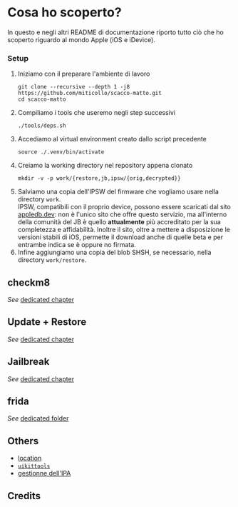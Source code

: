 # Cosa ho scoperto?

In questo e negli altri README di documentazione riporto tutto ciò che ho scoperto riguardo al mondo Apple (iOS e iDevice).

### Setup
1. Iniziamo con il preparare l'ambiente di lavoro
   ```shell
   git clone --recursive --depth 1 -j8 https://github.com/miticollo/scacco-matto.git
   cd scacco-matto
   ```
2. Compiliamo i tools che useremo negli step successivi
   ```shell
   ./tools/deps.sh
   ```
3. Accediamo al virtual environment creato dallo script precedente
   ```shell
   source ./.venv/bin/activate
   ```
4. Creiamo la working directory nel repository appena clonato
   ```shell
   mkdir -v -p work/{restore,jb,ipsw/{orig,decrypted}}
   ```
5. Salviamo una copia dell'IPSW del firmware che vogliamo usare nella directory `work`. <br/>
   IPSW, compatibili con il proprio device, possono essere scaricati dal sito [appledb.dev](https://appledb.dev/device-selection/): non è l'unico sito che offre questo servizio, ma all'interno della comunità del JB è quello **attualmente** più accreditato per la sua completezza e affidabilità.
   Inoltre il sito, oltre a mettere a disposizione le versioni stabili di iOS, permette il download anche di quelle beta e per entrambe indica se è oppure no firmata.
6. Infine aggiungiamo una copia del blob SHSH, se necessario, nella directory `work/restore`.

## checkm8

_See_ [dedicated chapter](docs/checkm8.md)

## Update + Restore

_See_ [dedicated chapter](docs/restore.md)

## Jailbreak

_See_ [dedicated chapter](docs/jb.md)

## frida

_See_ [dedicated folder](frida/)

## Others

- [location](docs/others/location.md)
- [`uikittools`](docs/others/uikittools.md)
- [gestionne dell'IPA](docs/others/ipa.md)

## Credits

